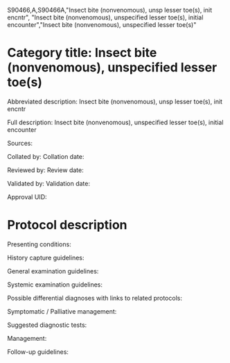 S90466,A,S90466A,"Insect bite (nonvenomous), unsp lesser toe(s), init encntr", "Insect bite (nonvenomous), unspecified lesser toe(s), initial encounter","Insect bite (nonvenomous), unspecified lesser toe(s)"
# Category title: Insect bite (nonvenomous), unspecified lesser toe(s)

Abbreviated description: Insect bite (nonvenomous), unsp lesser toe(s), init encntr

Full description: Insect bite (nonvenomous), unspecified lesser toe(s), initial encounter

Sources:

Collated by:
Collation date:

Reviewed by:
Review date:

Validated by:
Validation date:

Approval UID:

# Protocol description

Presenting conditions:

History capture guidelines:

General examination guidelines:

Systemic examination guidelines:

Possible differential diagnoses with links to related protocols:

Symptomatic / Palliative management:

Suggested diagnostic tests:

Management:

Follow-up guidelines:
